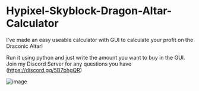# Hypixel-Skyblock-Dragon-Altar-Calculator
I've made an easy useable calculator with GUI to calculate your profit on the Draconic Altar!

Run it using python and just write the amount you want to buy in the GUI.
Join my Discord Server for any questions you have (https://discord.gg/5B7bhgQR)

![image](https://github.com/Cametolose/Hypixel-Skyblock-Dragon-Altar-Calculator/assets/102823827/c9e6b72f-00cf-4bd4-99cf-dffe3c9abba9)
